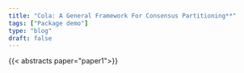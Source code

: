 ```yaml
---
title: "Cola: A General Framework For Consensus Partitioning**"
tags: ["Package demo"]
type: "blog"
draft: false
---
```


{{< abstracts paper="paper1">}}



